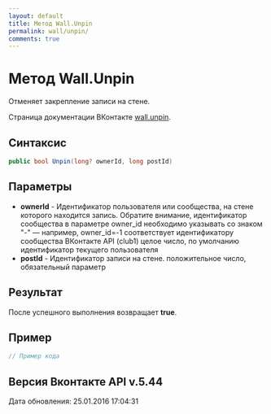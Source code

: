 ```yaml
---
layout: default
title: Метод Wall.Unpin
permalink: wall/unpin/
comments: true
---
```

# Метод Wall.Unpin
Отменяет закрепление записи на стене.

Страница документации ВКонтакте [wall.unpin](https://vk.com/dev/wall.unpin).
## Синтаксис
``` csharp
public bool Unpin(long? ownerId, long postId)
```

## Параметры
+ **ownerId** - Идентификатор пользователя или сообщества, на стене которого находится запись. Обратите внимание, идентификатор сообщества в параметре owner_id необходимо указывать со знаком "-" — например, owner_id=-1 соответствует идентификатору сообщества ВКонтакте API (club1)  целое число, по умолчанию идентификатор текущего пользователя
+ **postId** - Идентификатор записи на стене. положительное число, обязательный параметр

## Результат
После успешного выполнения возвращает **true**.

## Пример
``` csharp
// Пример кода
```

## Версия Вконтакте API v.5.44
Дата обновления: 25.01.2016 17:04:31

